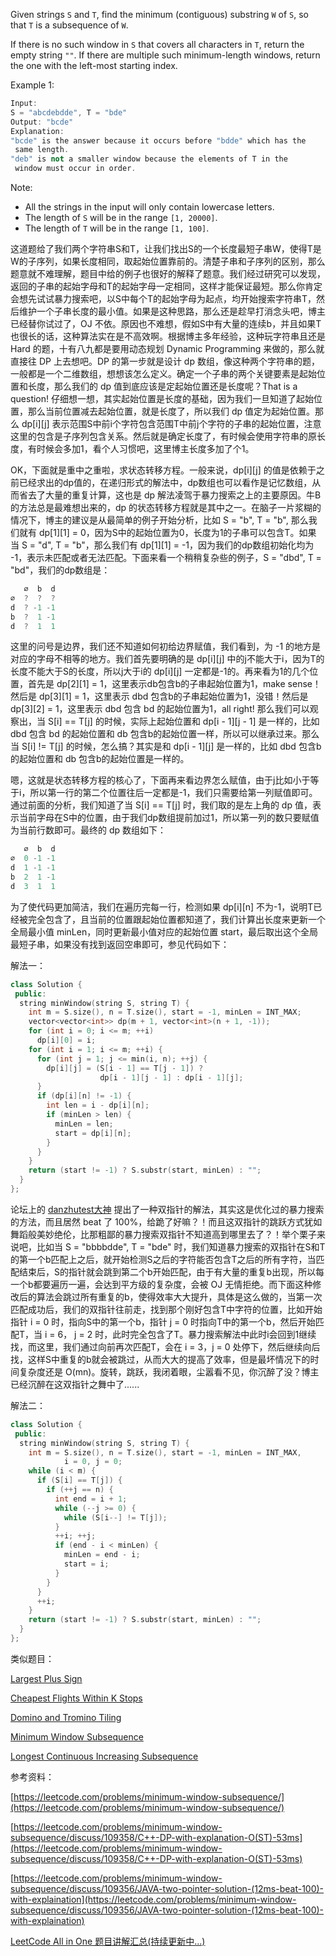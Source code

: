 Given strings `S` and `T`, find the minimum (contiguous) substring `W` of `S`, so that `T` is a subsequence of `W`.

If there is no such window in `S` that covers all characters in `T`, return the empty string `""`. If there are multiple such minimum-length windows, return the one with the left-most starting index.

Example 1:

```cpp
Input: 
S = "abcdebdde", T = "bde"
Output: "bcde"
Explanation: 
"bcde" is the answer because it occurs before "bdde" which has the
 same length.
"deb" is not a smaller window because the elements of T in the
 window must occur in order.
```

Note:

- All the strings in the input will only contain lowercase letters.
- The length of `S` will be in the range `[1, 20000]`.
- The length of `T` will be in the range `[1, 100]`.

这道题给了我们两个字符串S和T，让我们找出S的一个长度最短子串W，使得T是W的子序列，如果长度相同，取起始位置靠前的。清楚子串和子序列的区别，那么题意就不难理解，题目中给的例子也很好的解释了题意。我们经过研究可以发现，返回的子串的起始字母和T的起始字母一定相同，这样才能保证最短。那么你肯定会想先试试暴力搜索吧，以S中每个T的起始字母为起点，均开始搜索字符串T，然后维护一个子串长度的最小值。如果是这种思路，那么还是趁早打消念头吧，博主已经替你试过了，OJ 不依。原因也不难想，假如S中有大量的连续b，并且如果T也很长的话，这种算法实在是不高效啊。根据博主多年经验，这种玩字符串且还是 Hard 的题，十有八九都是要用动态规划 Dynamic Programming 来做的，那么就直接往 DP 上去想吧。DP 的第一步就是设计 dp 数组，像这种两个字符串的题，一般都是一个二维数组，想想该怎么定义。确定一个子串的两个关键要素是起始位置和长度，那么我们的 dp 值到底应该是定起始位置还是长度呢？That is a question! 仔细想一想，其实起始位置是长度的基础，因为我们一旦知道了起始位置，那么当前位置减去起始位置，就是长度了，所以我们 dp 值定为起始位置。那么 dp[i][j] 表示范围S中前i个字符包含范围T中前j个字符的子串的起始位置，注意这里的包含是子序列包含关系。然后就是确定长度了，有时候会使用字符串的原长度，有时候会多加1，看个人习惯吧，这里博主长度多加了个1。

OK，下面就是重中之重啦，求状态转移方程。一般来说，dp[i][j] 的值是依赖于之前已经求出的dp值的，在递归形式的解法中，dp数组也可以看作是记忆数组，从而省去了大量的重复计算，这也是 dp 解法凌驾于暴力搜索之上的主要原因。牛B的方法总是最难想出来的，dp 的状态转移方程就是其中之一。在脑子一片浆糊的情况下，博主的建议是从最简单的例子开始分析，比如 S = "b", T = "b", 那么我们就有 dp[1][1] = 0，因为S中的起始位置为0，长度为1的子串可以包含T。如果当 S = "d", T = "b"，那么我们有 dp[1][1] = -1，因为我们的dp数组初始化均为 -1，表示未匹配或者无法匹配。下面来看一个稍稍复杂些的例子，S = "dbd", T = "bd"，我们的dp数组是：

```cpp
   ∅  b  d
∅  ?  ?  ?
d  ? -1 -1
b  ?  1 -1
d  ?  1  1
```

这里的问号是边界，我们还不知道如何初给边界赋值，我们看到，为 -1 的地方是对应的字母不相等的地方。我们首先要明确的是 dp[i][j] 中的j不能大于i，因为T的长度不能大于S的长度，所以j大于i的 dp[i][j] 一定都是-1的。再来看为1的几个位置，首先是 dp[2][1] = 1，这里表示db包含b的子串起始位置为1，make sense！然后是 dp[3][1] = 1，这里表示 dbd 包含b的子串起始位置为1，没错！然后是 dp[3][2] = 1，这里表示 dbd 包含 bd 的起始位置为1，all right! 那么我们可以观察出，当 S[i] == T[j] 的时候，实际上起始位置和 dp[i - 1][j - 1] 是一样的，比如 dbd 包含 bd 的起始位置和 db 包含b的起始位置一样，所以可以继承过来。那么当 S[i] != T[j] 的时候，怎么搞？其实是和 dp[i - 1][j] 是一样的，比如 dbd 包含b的起始位置和 db 包含b的起始位置是一样的。

嗯，这就是状态转移方程的核心了，下面再来看边界怎么赋值，由于j比如小于等于i，所以第一行的第二个位置往后一定都是-1，我们只需要给第一列赋值即可。通过前面的分析，我们知道了当 S[i] == T[j] 时，我们取的是左上角的 dp 值，表示当前字母在S中的位置，由于我们dp数组提前加过1，所以第一列的数只要赋值为当前行数即可。最终的 dp 数组如下：

```cpp
   ∅  b  d
∅  0 -1 -1
d  1 -1 -1
b  2  1 -1
d  3  1  1
```

为了使代码更加简洁，我们在遍历完每一行，检测如果 dp[i][n] 不为-1，说明T已经被完全包含了，且当前的位置跟起始位置都知道了，我们计算出长度来更新一个全局最小值 minLen，同时更新最小值对应的起始位置 start，最后取出这个全局最短子串，如果没有找到返回空串即可，参见代码如下：

解法一：

```cpp
class Solution {
 public:
  string minWindow(string S, string T) {
    int m = S.size(), n = T.size(), start = -1, minLen = INT_MAX;
    vector<vector<int>> dp(m + 1, vector<int>(n + 1, -1));
    for (int i = 0; i <= m; ++i)
      dp[i][0] = i;
    for (int i = 1; i <= m; ++i) {
      for (int j = 1; j <= min(i, n); ++j) {
        dp[i][j] = (S[i - 1] == T[j - 1]) ?
					dp[i - 1][j - 1] : dp[i - 1][j];
      }
      if (dp[i][n] != -1) {
        int len = i - dp[i][n];
        if (minLen > len) {
          minLen = len;
          start = dp[i][n];
        }
      }
    }
    return (start != -1) ? S.substr(start, minLen) : "";
  }
};
```

论坛上的 [danzhutest大神](https://leetcode.com/problems/minimum-window-subsequence/discuss/109356/JAVA-two-pointer-solution-(12ms-beat-100)-with-explaination) 提出了一种双指针的解法，其实这是优化过的暴力搜索的方法，而且居然 beat 了 100%，给跪了好嘛？！而且这双指针的跳跃方式犹如舞蹈般美妙绝伦，比那粗鄙的暴力搜索双指针不知道高到哪里去了？！举个栗子来说吧，比如当 S = "bbbbdde", T = "bde" 时，我们知道暴力搜索的双指针在S和T的第一个b匹配上之后，就开始检测S之后的字符能否包含T之后的所有字符，当匹配结束后，S的指针就会跳到第二个b开始匹配，由于有大量的重复b出现，所以每一个b都要遍历一遍，会达到平方级的复杂度，会被 OJ 无情拒绝。而下面这种修改后的算法会跳过所有重复的b，使得效率大大提升，具体是这么做的，当第一次匹配成功后，我们的双指针往前走，找到那个刚好包含T中字符的位置，比如开始指针 i = 0 时，指向S中的第一个b，指针 j = 0 时指向T中的第一个b，然后开始匹配T，当 i = 6， j = 2 时，此时完全包含了T。暴力搜索解法中此时i会回到1继续找，而这里，我们通过向前再次匹配T，会在 i = 3，j = 0 处停下，然后继续向后找，这样S中重复的b就会被跳过，从而大大的提高了效率，但是最坏情况下的时间复杂度还是 O(mn)。旋转，跳跃，我闭着眼，尘嚣看不见，你沉醉了没？博主已经沉醉在这双指针之舞中了......

解法二：

```cpp
class Solution {
 public:
  string minWindow(string S, string T) {
    int m = S.size(), n = T.size(), start = -1, minLen = INT_MAX,
			i = 0, j = 0;
    while (i < m) {
      if (S[i] == T[j]) {
        if (++j == n) {
          int end = i + 1;
          while (--j >= 0) {
            while (S[i--] != T[j]);
          }
          ++i; ++j;
          if (end - i < minLen) {
            minLen = end - i;
            start = i;
          }
        }
      }
      ++i;
    }
    return (start != -1) ? S.substr(start, minLen) : "";
  }
};
```

类似题目：

[Largest Plus Sign](http://www.cnblogs.com/grandyang/p/8679286.html)

[Cheapest Flights Within K Stops](http://www.cnblogs.com/grandyang/p/9109981.html)

[Domino and Tromino Tiling](http://www.cnblogs.com/grandyang/p/9179556.html)

[Minimum Window Subsequence](http://www.cnblogs.com/grandyang/p/8684817.html)

[Longest Continuous Increasing Subsequence](http://www.cnblogs.com/grandyang/p/7608976.html)

参考资料：

[https://leetcode.com/problems/minimum-window-subsequence/](https://leetcode.com/problems/minimum-window-subsequence/)

[](https://leetcode.com/problems/minimum-window-subsequence/discuss/109358/C++-DP-with-explanation-O(ST)-53ms)[https://leetcode.com/problems/minimum-window-subsequence/discuss/109358/C++-DP-with-explanation-O(ST)-53ms](https://leetcode.com/problems/minimum-window-subsequence/discuss/109358/C++-DP-with-explanation-O(ST)-53ms)

[](https://leetcode.com/problems/minimum-window-subsequence/discuss/109356/JAVA-two-pointer-solution-(12ms-beat-100)-with-explaination)[https://leetcode.com/problems/minimum-window-subsequence/discuss/109356/JAVA-two-pointer-solution-(12ms-beat-100)-with-explaination](https://leetcode.com/problems/minimum-window-subsequence/discuss/109356/JAVA-two-pointer-solution-(12ms-beat-100)-with-explaination)

[LeetCode All in One 题目讲解汇总(持续更新中...)](http://www.cnblogs.com/grandyang/p/4606334.html)